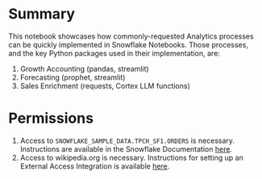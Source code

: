 # Summary
This notebook showcases how commonly-requested Analytics processes can be quickly implemented in Snowflake Notebooks. Those processes, and the key Python packages used in their implementation, are:

1. Growth Accounting (pandas, streamlit)
2. Forecasting (prophet, streamlit)
3. Sales Enrichment (requests, Cortex LLM functions)

# Permissions

1. Access to `SNOWFLAKE_SAMPLE_DATA.TPCH_SF1.ORDERS` is necessary. Instructions are available in the Snowflake Documentation [here](https://docs.snowflake.com/en/user-guide/sample-data-using).
2. Access to wikipedia.org is necessary. Instructions for setting up an External Access Integration is available [here](https://docs.snowflake.com/en/user-guide/ui-snowsight/notebooks-external-access).
